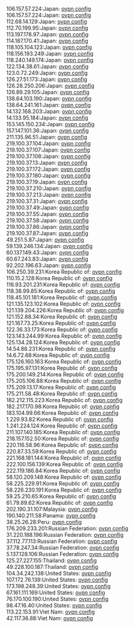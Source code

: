 106.157.57.224:Japan: [ovpn config](vpn/106_157_57_224.ovpn)  
106.157.57.224:Japan: [ovpn config](vpn/106_157_57_224.ovpn)  
112.68.14.129:Japan: [ovpn config](vpn/112_68_14_129.ovpn)  
112.70.199.95:Japan: [ovpn config](vpn/112_70_199_95.ovpn)  
113.197.178.97:Japan: [ovpn config](vpn/113_197_178_97.ovpn)  
114.187.170.41:Japan: [ovpn config](vpn/114_187_170_41.ovpn)  
118.105.104.123:Japan: [ovpn config](vpn/118_105_104_123.ovpn)  
118.156.193.249:Japan: [ovpn config](vpn/118_156_193_249.ovpn)  
118.240.149.174:Japan: [ovpn config](vpn/118_240_149_174.ovpn)  
122.134.38.61:Japan: [ovpn config](vpn/122_134_38_61.ovpn)  
123.0.72.249:Japan: [ovpn config](vpn/123_0_72_249.ovpn)  
126.27.51.173:Japan: [ovpn config](vpn/126_27_51_173.ovpn)  
126.28.250.206:Japan: [ovpn config](vpn/126_28_250_206.ovpn)  
126.89.29.105:Japan: [ovpn config](vpn/126_89_29_105.ovpn)  
138.64.103.190:Japan: [ovpn config](vpn/138_64_103_190.ovpn)  
138.64.241.161:Japan: [ovpn config](vpn/138_64_241_161.ovpn)  
14.132.168.203:Japan: [ovpn config](vpn/14_132_168_203.ovpn)  
14.133.95.184:Japan: [ovpn config](vpn/14_133_95_184.ovpn)  
153.145.150.234:Japan: [ovpn config](vpn/153_145_150_234.ovpn)  
157.147.101.36:Japan: [ovpn config](vpn/157_147_101_36.ovpn)  
211.135.96.51:Japan: [ovpn config](vpn/211_135_96_51.ovpn)  
219.100.37.104:Japan: [ovpn config](vpn/219_100_37_104.ovpn)  
219.100.37.107:Japan: [ovpn config](vpn/219_100_37_107.ovpn)  
219.100.37.108:Japan: [ovpn config](vpn/219_100_37_108.ovpn)  
219.100.37.13:Japan: [ovpn config](vpn/219_100_37_13.ovpn)  
219.100.37.172:Japan: [ovpn config](vpn/219_100_37_172.ovpn)  
219.100.37.180:Japan: [ovpn config](vpn/219_100_37_180.ovpn)  
219.100.37.19:Japan: [ovpn config](vpn/219_100_37_19.ovpn)  
219.100.37.210:Japan: [ovpn config](vpn/219_100_37_210.ovpn)  
219.100.37.213:Japan: [ovpn config](vpn/219_100_37_213.ovpn)  
219.100.37.31:Japan: [ovpn config](vpn/219_100_37_31.ovpn)  
219.100.37.49:Japan: [ovpn config](vpn/219_100_37_49.ovpn)  
219.100.37.55:Japan: [ovpn config](vpn/219_100_37_55.ovpn)  
219.100.37.58:Japan: [ovpn config](vpn/219_100_37_58.ovpn)  
219.100.37.86:Japan: [ovpn config](vpn/219_100_37_86.ovpn)  
219.100.37.87:Japan: [ovpn config](vpn/219_100_37_87.ovpn)  
49.251.5.87:Japan: [ovpn config](vpn/49_251_5_87.ovpn)  
59.139.246.134:Japan: [ovpn config](vpn/59_139_246_134.ovpn)  
60.137.149.43:Japan: [ovpn config](vpn/60_137_149_43.ovpn)  
60.67.243.83:Japan: [ovpn config](vpn/60_67_243_83.ovpn)  
92.202.196.63:Japan: [ovpn config](vpn/92_202_196_63.ovpn)  
106.250.39.231:Korea Republic of: [ovpn config](vpn/106_250_39_231.ovpn)  
110.15.2.128:Korea Republic of: [ovpn config](vpn/110_15_2_128.ovpn)  
116.93.201.231:Korea Republic of: [ovpn config](vpn/116_93_201_231.ovpn)  
118.38.99.85:Korea Republic of: [ovpn config](vpn/118_38_99_85.ovpn)  
118.45.101.181:Korea Republic of: [ovpn config](vpn/118_45_101_181.ovpn)  
121.135.123.102:Korea Republic of: [ovpn config](vpn/121_135_123_102.ovpn)  
121.139.204.226:Korea Republic of: [ovpn config](vpn/121_139_204_226.ovpn)  
121.152.88.34:Korea Republic of: [ovpn config](vpn/121_152_88_34.ovpn)  
121.167.73.25:Korea Republic of: [ovpn config](vpn/121_167_73_25.ovpn)  
122.36.33.173:Korea Republic of: [ovpn config](vpn/122_36_33_173.ovpn)  
123.143.244.99:Korea Republic of: [ovpn config](vpn/123_143_244_99.ovpn)  
125.134.28.124:Korea Republic of: [ovpn config](vpn/125_134_28_124.ovpn)  
14.54.88.231:Korea Republic of: [ovpn config](vpn/14_54_88_231.ovpn)  
14.6.72.68:Korea Republic of: [ovpn config](vpn/14_6_72_68.ovpn)  
175.126.160.163:Korea Republic of: [ovpn config](vpn/175_126_160_163.ovpn)  
175.195.97.131:Korea Republic of: [ovpn config](vpn/175_195_97_131.ovpn)  
175.200.149.214:Korea Republic of: [ovpn config](vpn/175_200_149_214.ovpn)  
175.205.106.88:Korea Republic of: [ovpn config](vpn/175_205_106_88.ovpn)  
175.209.13.17:Korea Republic of: [ovpn config](vpn/175_209_13_17.ovpn)  
175.211.58.48:Korea Republic of: [ovpn config](vpn/175_211_58_48.ovpn)  
182.212.115.223:Korea Republic of: [ovpn config](vpn/182_212_115_223.ovpn)  
182.217.170.98:Korea Republic of: [ovpn config](vpn/182_217_170_98.ovpn)  
183.104.99.66:Korea Republic of: [ovpn config](vpn/183_104_99_66.ovpn)  
1.229.93.82:Korea Republic of: [ovpn config](vpn/1_229_93_82.ovpn)  
1.241.224.124:Korea Republic of: [ovpn config](vpn/1_241_224_124.ovpn)  
211.107.140.185:Korea Republic of: [ovpn config](vpn/211_107_140_185.ovpn)  
218.157.152.50:Korea Republic of: [ovpn config](vpn/218_157_152_50.ovpn)  
220.116.58.96:Korea Republic of: [ovpn config](vpn/220_116_58_96.ovpn)  
220.87.33.59:Korea Republic of: [ovpn config](vpn/220_87_33_59.ovpn)  
221.168.181.144:Korea Republic of: [ovpn config](vpn/221_168_181_144.ovpn)  
222.100.156.139:Korea Republic of: [ovpn config](vpn/222_100_156_139.ovpn)  
222.119.186.84:Korea Republic of: [ovpn config](vpn/222_119_186_84.ovpn)  
58.120.209.148:Korea Republic of: [ovpn config](vpn/58_120_209_148.ovpn)  
58.225.229.91:Korea Republic of: [ovpn config](vpn/58_225_229_91.ovpn)  
58.226.230.191:Korea Republic of: [ovpn config](vpn/58_226_230_191.ovpn)  
59.25.210.65:Korea Republic of: [ovpn config](vpn/59_25_210_65.ovpn)  
61.79.89.62:Korea Republic of: [ovpn config](vpn/61_79_89_62.ovpn)  
202.190.31.107:Malaysia: [ovpn config](vpn/202_190_31_107.ovpn)  
190.140.211.58:Panama: [ovpn config](vpn/190_140_211_58.ovpn)  
38.25.26.28:Peru: [ovpn config](vpn/38_25_26_28.ovpn)  
176.209.233.201:Russian Federation: [ovpn config](vpn/176_209_233_201.ovpn)  
31.220.188.196:Russian Federation: [ovpn config](vpn/31_220_188_196.ovpn)  
37.112.77.113:Russian Federation: [ovpn config](vpn/37_112_77_113.ovpn)  
37.78.247.34:Russian Federation: [ovpn config](vpn/37_78_247_34.ovpn)  
5.137.128.106:Russian Federation: [ovpn config](vpn/5_137_128_106.ovpn)  
125.27.227.155:Thailand: [ovpn config](vpn/125_27_227_155.ovpn)  
49.228.100.187:Thailand: [ovpn config](vpn/49_228_100_187.ovpn)  
104.34.242.138:United States: [ovpn config](vpn/104_34_242_138.ovpn)  
107.172.76.139:United States: [ovpn config](vpn/107_172_76_139.ovpn)  
173.198.248.39:United States: [ovpn config](vpn/173_198_248_39.ovpn)  
67.161.111.169:United States: [ovpn config](vpn/67_161_111_169.ovpn)  
76.170.100.190:United States: [ovpn config](vpn/76_170_100_190.ovpn)  
98.47.16.40:United States: [ovpn config](vpn/98_47_16_40.ovpn)  
113.22.153.91:Viet Nam: [ovpn config](vpn/113_22_153_91.ovpn)  
42.117.36.88:Viet Nam: [ovpn config](vpn/42_117_36_88.ovpn)  
